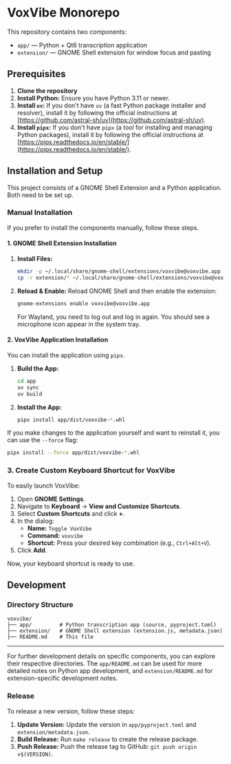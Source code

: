 # VoxVibe Monorepo

This repository contains two components:

- `app/` — Python + Qt6 transcription application
- `extension/` — GNOME Shell extension for window focus and pasting



## Prerequisites

1.  **Clone the repository**
2.  **Install Python:** Ensure you have Python 3.11 or newer.
3.  **Install `uv`:** If you don't have `uv` (a fast Python package installer and resolver), install it by following the official instructions at [https://github.com/astral-sh/uv](https://github.com/astral-sh/uv).
4.  **Install `pipx`:** If you don't have `pipx` (a tool for installing and managing Python packages), install it by following the official instructions at [https://pipx.readthedocs.io/en/stable/](https://pipx.readthedocs.io/en/stable/).

## Installation and Setup

This project consists of a GNOME Shell Extension and a Python application. Both need to be set up.

### Manual Installation

If you prefer to install the components manually, follow these steps.

#### 1. GNOME Shell Extension Installation

1.  **Install Files:**
    ```bash
    mkdir -p ~/.local/share/gnome-shell/extensions/voxvibe@voxvibe.app
    cp -r extension/* ~/.local/share/gnome-shell/extensions/voxvibe@voxvibe.app/
    ```
2.  **Reload & Enable:** Reload GNOME Shell and then enable the extension:
    ```bash
    gnome-extensions enable voxvibe@voxvibe.app
    ```
    For Wayland, you need to log out and log in again. You should see a microphone icon
    appear in the system tray.

#### 2. VoxVibe Application Installation

You can install the application using `pipx`.

1.  **Build the App:**
    ```bash
    cd app
    uv sync
    uv build
    ```
2.  **Install the App:**
    ```bash
    pipx install app/dist/voxvibe-*.whl
    ```

If you make changes to the application yourself and want to reinstall it, you can use the `--force` flag:
```bash
pipx install --force app/dist/voxvibe-*.whl
```

### 3. Create Custom Keyboard Shortcut for VoxVibe

To easily launch VoxVibe:

1.  Open **GNOME Settings**.
2.  Navigate to **Keyboard** -> **View and Customize Shortcuts**.
3.  Select **Custom Shortcuts** and click **+**.
4.  In the dialog:
    *   **Name:** `Toggle VoxVibe`
    *   **Command:** `voxvibe`
    *   **Shortcut:** Press your desired key combination (e.g., `Ctrl+Alt+V`).
5.  Click **Add**.

Now, your keyboard shortcut is ready to use.

## Development

### Directory Structure
```
voxvibe/
├── app/         # Python transcription app (source, pyproject.toml)
├── extension/   # GNOME Shell extension (extension.js, metadata.json)
├── README.md    # This file
```

---
For further development details on specific components, you can explore their respective directories.
The `app/README.md` can be used for more detailed notes on Python app development, and `extension/README.md` for extension-specific development notes.

### Release

To release a new version, follow these steps:

1.  **Update Version:** Update the version in `app/pyproject.toml` and `extension/metadata.json`.
2.  **Build Release:** Run `make release` to create the release package.
3.  **Push Release:** Push the release tag to GitHub: `git push origin v$(VERSION)`.
